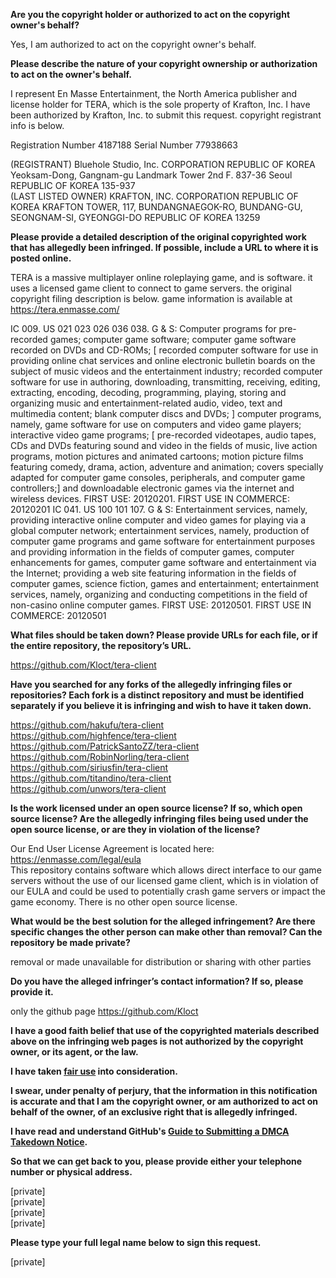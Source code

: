 **Are you the copyright holder or authorized to act on the copyright owner's behalf?**

Yes, I am authorized to act on the copyright owner's behalf.

**Please describe the nature of your copyright ownership or authorization to act on the owner's behalf.**

I represent En Masse Entertainment, the North America publisher and license holder for TERA, which is the sole property of Krafton, Inc. I have been authorized by Krafton, Inc. to submit this request. copyright registrant info is below.

Registration Number 4187188
Serial Number 77938663

(REGISTRANT) Bluehole Studio, Inc. CORPORATION REPUBLIC OF KOREA Yeoksam-Dong, Gangnam-gu Landmark Tower 2nd F. 837-36 Seoul REPUBLIC OF KOREA 135-937  
(LAST LISTED OWNER) KRAFTON, INC. CORPORATION REPUBLIC OF KOREA KRAFTON TOWER, 117, BUNDANGNAEGOK-RO, BUNDANG-GU, SEONGNAM-SI, GYEONGGI-DO REPUBLIC OF KOREA 13259

**Please provide a detailed description of the original copyrighted work that has allegedly been infringed. If possible, include a URL to where it is posted online.**

TERA is a massive multiplayer online roleplaying game, and is software. it uses a licensed game client to connect to game servers. the original copyright filing description is below. game information is available at https://tera.enmasse.com/

IC 009. US 021 023 026 036 038. G & S: Computer programs for pre-recorded games; computer game software; computer game software recorded on DVDs and CD-ROMs; [ recorded computer software for use in providing online chat services and online electronic bulletin boards on the subject of music videos and the entertainment industry; recorded computer software for use in authoring, downloading, transmitting, receiving, editing, extracting, encoding, decoding, programming, playing, storing and organizing music and entertainment-related audio, video, text and multimedia content; blank computer discs and DVDs; ] computer programs, namely, game software for use on computers and video game players; interactive video game programs; [ pre-recorded videotapes, audio tapes, CDs and DVDs featuring sound and video in the fields of music, live action programs, motion pictures and animated cartoons; motion picture films featuring comedy, drama, action, adventure and animation; covers specially adapted for computer game consoles, peripherals, and computer game controllers;] and downloadable electronic games via the internet and wireless devices. FIRST USE: 20120201. FIRST USE IN COMMERCE: 20120201
IC 041. US 100 101 107. G & S: Entertainment services, namely, providing interactive online computer and video games for playing via a global computer network; entertainment services, namely, production of computer game programs and game software for entertainment purposes and providing information in the fields of computer games, computer enhancements for games, computer game software and entertainment via the Internet; providing a web site featuring information in the fields of computer games, science fiction, games and entertainment; entertainment services, namely, organizing and conducting competitions in the field of non-casino online computer games. FIRST USE: 20120501. FIRST USE IN COMMERCE: 20120501

**What files should be taken down? Please provide URLs for each file, or if the entire repository, the repository’s URL.**

https://github.com/Kloct/tera-client

**Have you searched for any forks of the allegedly infringing files or repositories? Each fork is a distinct repository and must be identified separately if you believe it is infringing and wish to have it taken down.**

https://github.com/hakufu/tera-client  
https://github.com/highfence/tera-client  
https://github.com/PatrickSantoZZ/tera-client  
https://github.com/RobinNorling/tera-client  
https://github.com/siriusfin/tera-client  
https://github.com/titandino/tera-client  
https://github.com/unwors/tera-client

**Is the work licensed under an open source license? If so, which open source license? Are the allegedly infringing files being used under the open source license, or are they in violation of the license?**

Our End User License Agreement is located here: https://enmasse.com/legal/eula  
This repository contains software which allows direct interface to our game servers without the use of our licensed game client, which is in violation of our EULA and could be used to potentially crash game servers or impact the game economy. There is no other open source license.

**What would be the best solution for the alleged infringement? Are there specific changes the other person can make other than removal? Can the repository be made private?**

removal or made unavailable for distribution or sharing with other parties

**Do you have the alleged infringer’s contact information? If so, please provide it.**

only the github page https://github.com/Kloct

**I have a good faith belief that use of the copyrighted materials described above on the infringing web pages is not authorized by the copyright owner, or its agent, or the law.**

**I have taken <a href="https://www.lumendatabase.org/topics/22">fair use</a> into consideration.**

**I swear, under penalty of perjury, that the information in this notification is accurate and that I am the copyright owner, or am authorized to act on behalf of the owner, of an exclusive right that is allegedly infringed.**

**I have read and understand GitHub's <a href="https://help.github.com/articles/guide-to-submitting-a-dmca-takedown-notice/">Guide to Submitting a DMCA Takedown Notice</a>.**

**So that we can get back to you, please provide either your telephone number or physical address.**

[private]  
[private]  
[private]  
[private]

**Please type your full legal name below to sign this request.**

[private]
